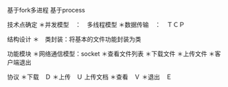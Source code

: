基于fork多进程
基于process

技术点确定
＊并发模型　：　多线程模型
＊数据传输　：　ＴＣＰ

结构设计
＊　类封装：将基本的文件功能封装为类

功能模块
＊网络通信模型：socket
＊查看文件列表
＊下载文件
＊上传文件
＊客户端退出

协议
＊下载　Ｄ
＊上传　Ｕ
上传文档
＊查看　Ｖ
＊退出　Ｅ
